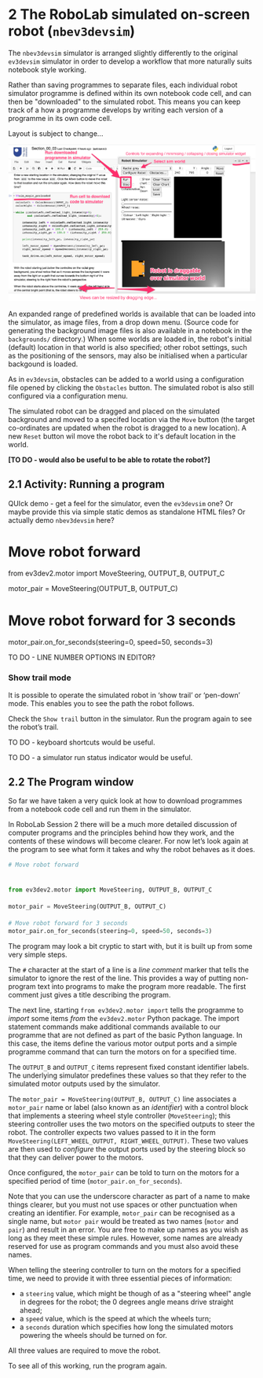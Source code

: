 # 2 The RoboLab simulated on-screen robot (`nbev3devsim`)




<!-- #region -->

The `nbev3devsim` simulator is arranged slightly differently to the original `ev3devsim` simulator in order to develop a workflow that more naturally suits notebook style working.

Rather than saving programmes to separate files, each individual robot simulator programme is defined within its own notebook code cell, and can then be "downloaded" to the simulated robot. This means you can keep track of a how a programme develops by writing each version of a programme in its own code cell. 


<div class='alert-danger'>Layout is subject to change...</div>

![Screenshot of ev3devsim simulator showing a simulator world canvas, programming area and outpur trace window. SUJECT TO CHANGE](../images/nbev3devsim_overview.png)


An expanded range of predefined worlds is available that can be loaded into the simulator, as image files, from a drop down menu. (Source code for generating the background image files is also available in a notebook in the `backgrounds/` directory.) When some worlds are loaded in, the robot's initial (default) location in that world is also specified; other robot settings, such as the positioning of the sensors, may also be initialised when a particular backgound is loaded. 

As in `ev3devsim`, obstacles can be added to a world using a configuration file opened by clicking the `Obstacles` button. The simulated robot is also still configured via a configuration menu.

The simulated robot can be dragged and placed on the simulated background and moved to a specifed location via the `Move` button (the target co-ordinates are updated when the robot is dragged to a new location). A new `Reset` button wil move the robot back to it's default location in the world.

__[TO DO - would also be useful to be able to rotate the robot?]__



## 2.1 Activity: Running a program

QUIck demo - get a feel for the simulator, even the `ev3devsim` one? Or maybe provide this via simple static demos as standalone HTML files? Or actually demo `nbev3devsim` here?

<!-- #raw -->
# Move robot forward

from ev3dev2.motor import MoveSteering, OUTPUT_B, OUTPUT_C

motor_pair = MoveSteering(OUTPUT_B, OUTPUT_C)

# Move robot forward for 3 seconds
motor_pair.on_for_seconds(steering=0, speed=50, seconds=3)
<!-- #endraw -->

<!-- #region -->


TO DO - LINE NUMBER OPTIONS IN EDITOR?
<!-- #endregion -->

### Show trail mode

It is possible to operate the simulated robot in ‘show trail’ or ‘pen-down’ mode. This enables you to see the path the robot follows.

Check the `Show trail`  button in the simulator. Run the program again to see the robot’s trail.

TO DO - keyboard shortcuts would be useful.

TO DO - a simulator run status indicator would be useful.


## 2.2 The Program window


So far we have taken a very quick look at how to download programmes from a notebook code cell and run them in the simulator.

In RoboLab Session 2 there will be a much more detailed discussion of computer programs and the principles behind how they work, and the contents of these windows will become clearer. For now let’s look again at the program to see what form it takes and why the robot behaves as it does.


<!-- #region -->
```python
# Move robot forward


from ev3dev2.motor import MoveSteering, OUTPUT_B, OUTPUT_C

motor_pair = MoveSteering(OUTPUT_B, OUTPUT_C)

# Move robot forward for 3 seconds
motor_pair.on_for_seconds(steering=0, speed=50, seconds=3)
```

The program may look a bit cryptic to start with, but it is built up from some very simple steps.

The `#` character at the start of a line is a *line comment* marker that tells the simulator to ignore the rest of the line. This provides a way of putting non-program text into programs to make the program more readable. The first comment just gives a title describing the program. 

The next line, starting `from ev3dev2.motor import` tells the programme to *import* some items *from* the `ev3dev2.motor` Python package. The import statement commands make additional commands available to our programme that are not defined as part of the basic Python language. In this case, the items define the various motor output ports and a simple programme command that can turn the motors on for a specified time.

The `OUTPUT_B` and `OUTPUT_C` items represent fixed constant identifier labels. The underlying simulator predefines these values so that they refer to the simulated motor outputs used by the simulator.

The `motor_pair = MoveSteering(OUTPUT_B, OUTPUT_C)` line associates a `motor_pair`  name or label (also known as an *identifier*) with a control block that implements a steering wheel style controller (`MoveSteering`); this steering controller uses the two motors on the specified outputs to steer the robot. The controller expects two values passed to it in the form `MoveSteering(LEFT_WHEEL_OUTPUT, RIGHT_WHEEL_OUTPUT)`. These two values are then used to *configure* the output ports used by the steering block so that they can deliver power to the motors.

Once configured, the `motor_pair` can be told to turn on the motors for a specified period of time (`motor_pair.on_for_seconds`).

Note that you can use the underscore character as part of a name to make things clearer, but you must not use spaces or other punctuation when creating an identifier. For example, `motor_pair` can be recognised as a single name, but `motor pair` would be treated as two names (`motor` and `pair`) and result in an error. You are free to make up names as you wish as long as they meet these simple rules. However, some names are already reserved for use as program commands and you must also avoid these names. 

When telling the steering controller to turn on the motors for a specified time, we need to provide it with three essential pieces of information:

- a `steering` value, which might be though of as a "steering wheel" angle in degrees for the robot; the 0 degrees angle means drive straight ahead;
- a `speed` value, which is the speed at which the wheels turn;
- a `seconds` duration which specifies how long the simulated motors powering the wheels should be turned on for.

All three values are required to move the robot.

To see all of this working, run the program again.
<!-- #endregion -->
